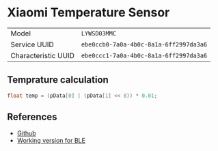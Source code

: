 # Xiaomi Temperature Sensor

|                     |                                        |
|---------------------|----------------------------------------|
| Model               | `LYWSD03MMC` |
| Service UUID        | `ebe0ccb0-7a0a-4b0c-8a1a-6ff2997da3a6` |
| Characteristic UUID | `ebe0ccc1-7a0a-4b0c-8a1a-6ff2997da3a6` |

## Temprature calculation

```c++
float temp = (pData[0] | (pData[1] << 8)) * 0.01; 
```

## References

* [Github](https://github.com/polclota/esp32lywsd03mmc/blob/master/src/main.ino)
* [Working version for BLE](https://github.com/wakwak-koba/arduino-esp32)